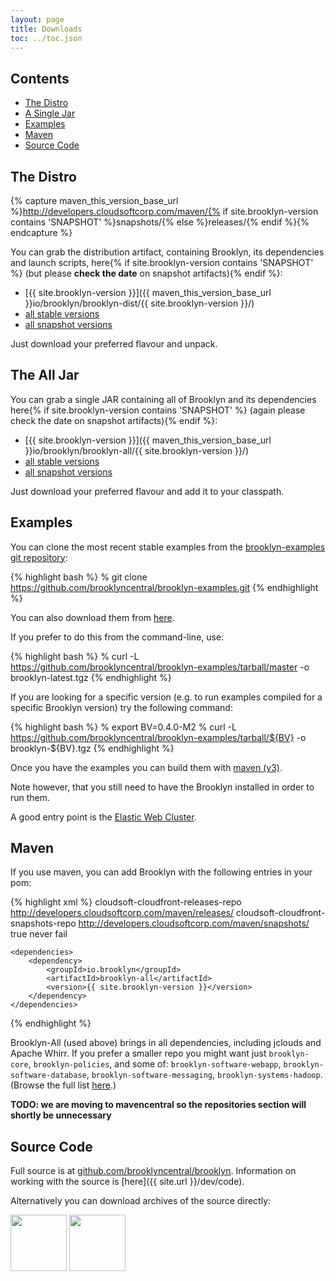 ```yaml
---
layout: page
title: Downloads
toc: ../toc.json
---
```


## Contents

* [The Distro](#distro)
* [A Single Jar](#alljar)
* [Examples](#examples)
* [Maven](#maven)  
* [Source Code](#source)

<a name="distro"></a>
## The Distro

{% capture maven_this_version_base_url %}http://developers.cloudsoftcorp.com/maven/{% if site.brooklyn-version contains 'SNAPSHOT' %}snapshots/{% else %}releases/{% endif %}{% endcapture %}

You can grab the distribution artifact, containing Brooklyn, its dependencies and launch scripts, 
here{% if site.brooklyn-version contains 'SNAPSHOT' %} (but please **check the date** on snapshot artifacts){% endif %}:

* [{{ site.brooklyn-version }}]({{ maven_this_version_base_url }}io/brooklyn/brooklyn-dist/{{ site.brooklyn-version }}/)
* [all stable versions](http://developers.cloudsoftcorp.com/maven/releases/io/brooklyn/brooklyn-dist/)
* [all snapshot versions](http://developers.cloudsoftcorp.com/maven/snapshots/io/brooklyn/brooklyn-dist/)

Just download your preferred flavour and unpack.

<a name="alljar"></a>
## The All Jar

You can grab a single JAR containing all of Brooklyn and its dependencies 
here{% if site.brooklyn-version contains 'SNAPSHOT' %} (again please check the date on snapshot artifacts){% endif %}:

* [{{ site.brooklyn-version }}]({{ maven_this_version_base_url }}io/brooklyn/brooklyn-all/{{ site.brooklyn-version }}/)
* [all stable versions](http://developers.cloudsoftcorp.com/maven/releases/io/brooklyn/brooklyn-all/)
* [all snapshot versions](http://developers.cloudsoftcorp.com/maven/snapshots/io/brooklyn/brooklyn-all/)

Just download your preferred flavour and add it to your classpath.

<a name="examples"></a>
## Examples

You can clone the most recent stable examples from the [brooklyn-examples git repository](http://github.com/brooklyncentral/brooklyn-examples):

{% highlight bash %}
% git clone https://github.com/brooklyncentral/brooklyn-examples.git
{% endhighlight %}

You can also download them from [here](https://github.com/brooklyncentral/brooklyn-examples/tarball/master).

If you prefer to do this from the command-line, use:

{% highlight bash %}
% curl -L https://github.com/brooklyncentral/brooklyn-examples/tarball/master -o brooklyn-latest.tgz
{% endhighlight %}

If you are looking for a specific version (e.g. to run examples compiled for a specific Brooklyn version) try the following command:

{% highlight bash %}
% export BV=0.4.0-M2
% curl -L https://github.com/brooklyncentral/brooklyn-examples/tarball/${BV} -o brooklyn-${BV}.tgz
{% endhighlight %}

Once you have the examples you can build them with [maven (v3)]({{site.url}}/dev/build/).

Note however, that you still need to have the Brooklyn installed in order to run them.

A good entry point is the [Elastic Web Cluster]({{site.url}}/use/examples/webcluster.html).

<a name="maven"></a>
## Maven

If you use maven, you can add Brooklyn with the following entries in your pom:

{% highlight xml %}
    <repositories>
        <repository>
            <id>cloudsoft-cloudfront-releases-repo</id>
            <url>http://developers.cloudsoftcorp.com/maven/releases/</url>
        </repository>
        <!-- optional for snapshot versions -->
        <repository>
            <id>cloudsoft-cloudfront-snapshots-repo</id>
            <url>http://developers.cloudsoftcorp.com/maven/snapshots/</url>
            <snapshots>
                <enabled>true</enabled>
                <updatePolicy>never</updatePolicy>
                <checksumPolicy>fail</checksumPolicy>
           </snapshots>
         </repository>
    </repositories>
        
    <dependencies>
        <dependency>
            <groupId>io.brooklyn</groupId>
            <artifactId>brooklyn-all</artifactId>
            <version>{{ site.brooklyn-version }}</version>
        </dependency>
    </dependencies>
{% endhighlight %}

Brooklyn-All (used above) brings in all dependencies, including jclouds and Apache Whirr.
If you prefer a smaller repo you might want just ``brooklyn-core``,  ``brooklyn-policies``, 
and some of: ``brooklyn-software-webapp``,  ``brooklyn-software-database``, ``brooklyn-software-messaging``, ``brooklyn-systems-hadoop``.
(Browse the full list [here](http://ccweb.cloudsoftcorp.com/maven/libs-snapshot-local/io/brooklyn/).)

**TODO: we are moving to mavencentral so the repositories section will shortly be unnecessary**

<a name="source"></a>
## Source Code

Full source is at [github.com/brooklyncentral/brooklyn](http://github.com/brooklyncentral/brooklyn).
Information on working with the source is [here]({{ site.url }}/dev/code).

Alternatively you can download archives of the source directly:

<a href="https://github.com/brooklyncentral/brooklyn/tarball/master"><img border="0" width="90" src="https://github.com/images/modules/download/tar.png"></a>
<a href="https://github.com/brooklyncentral/brooklyn/zipball/master"><img border="0" width="90" src="https://github.com/images/modules/download/zip.png"></a>

